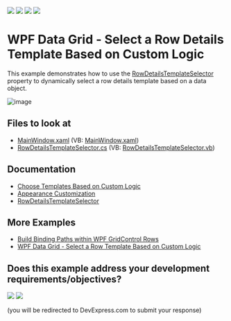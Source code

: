 <!-- default badges list -->
![](https://img.shields.io/endpoint?url=https://codecentral.devexpress.com/api/v1/VersionRange/128650174/22.2.2%2B)
[![](https://img.shields.io/badge/Open_in_DevExpress_Support_Center-FF7200?style=flat-square&logo=DevExpress&logoColor=white)](https://supportcenter.devexpress.com/ticket/details/E20021)
[![](https://img.shields.io/badge/📖_How_to_use_DevExpress_Examples-e9f6fc?style=flat-square)](https://docs.devexpress.com/GeneralInformation/403183)
[![](https://img.shields.io/badge/💬_Leave_Feedback-feecdd?style=flat-square)](#does-this-example-address-your-development-requirementsobjectives)
<!-- default badges end -->
# WPF Data Grid - Select a Row Details Template Based on Custom Logic

This example demonstrates how to use the [RowDetailsTemplateSelector](https://docs.devexpress.com/WPF/DevExpress.Xpf.Grid.TableView.RowDetailsTemplateSelector) property to dynamically select a row details template based on a data object.

![image](https://user-images.githubusercontent.com/65009440/175053222-c9e5cc9d-8045-4131-a884-0aeb4544a183.png)

<!-- default file list -->

## Files to look at

* [MainWindow.xaml](./CS/Grid_RowDetailsTemplateSelector/MainWindow.xaml) (VB: [MainWindow.xaml](./VB/Grid_RowDetailsTemplateSelector/MainWindow.xaml))
* [RowDetailsTemplateSelector.cs](./CS/Grid_RowDetailsTemplateSelector/RowDetailsTemplateSelector.cs) (VB: [RowDetailsTemplateSelector.vb](./VB/Grid_RowDetailsTemplateSelector/RowDetailsTemplateSelector.vb))

<!-- default file list end -->

## Documentation

* [Choose Templates Based on Custom Logic](https://docs.devexpress.com/WPF/6677/controls-and-libraries/data-grid/appearance-customization/choosing-templates-based-on-custom-logic)
* [Appearance Customization](https://docs.devexpress.com/WPF/6152/controls-and-libraries/data-grid/appearance-customization)
* [RowDetailsTemplateSelector](https://docs.devexpress.com/WPF/DevExpress.Xpf.Grid.TableView.RowDetailsTemplateSelector)

## More Examples

* [Build Binding Paths within WPF GridControl Rows](https://github.com/DevExpress-Examples/how-to-build-binding-paths-in-gridcontrol-rows)
* [WPF Data Grid - Select a Row Template Based on Custom Logic](https://github.com/DevExpress-Examples/how-to-select-templates-based-on-custom-logic-e1667)
<!-- feedback -->
## Does this example address your development requirements/objectives?

[<img src="https://www.devexpress.com/support/examples/i/yes-button.svg"/>](https://www.devexpress.com/support/examples/survey.xml?utm_source=github&utm_campaign=how-to-dynamically-select-a-row-details-template-with-datatemplateselector-e20021&~~~was_helpful=yes) [<img src="https://www.devexpress.com/support/examples/i/no-button.svg"/>](https://www.devexpress.com/support/examples/survey.xml?utm_source=github&utm_campaign=how-to-dynamically-select-a-row-details-template-with-datatemplateselector-e20021&~~~was_helpful=no)

(you will be redirected to DevExpress.com to submit your response)
<!-- feedback end -->
